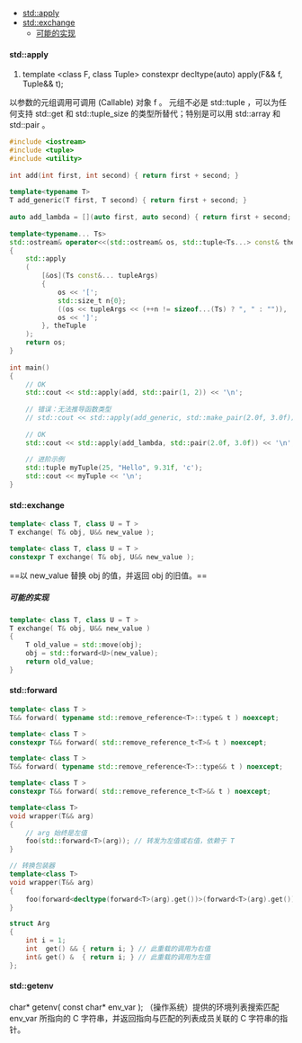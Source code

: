 
<!-- @import "[TOC]" {cmd="toc" depthFrom=1 depthTo=6 orderedList=false} -->

<!-- code_chunk_output -->

- [std::apply](#stdapply)
- [std::exchange](#stdexchange)
  - [可能的实现](#可能的实现)

<!-- /code_chunk_output -->


#### std::apply
1. template <class F, class Tuple>
constexpr decltype(auto) apply(F&& f, Tuple&& t);

以参数的元组调用可调用 (Callable) 对象 f 。
元组不必是 std::tuple ，可以为任何支持 std::get 和 std::tuple_size 的类型所替代；特别是可以用 std::array 和 std::pair 。
```cpp
#include <iostream>
#include <tuple>
#include <utility>
 
int add(int first, int second) { return first + second; }
 
template<typename T>
T add_generic(T first, T second) { return first + second; }
 
auto add_lambda = [](auto first, auto second) { return first + second; };
 
template<typename... Ts>
std::ostream& operator<<(std::ostream& os, std::tuple<Ts...> const& theTuple)
{
    std::apply
    (
        [&os](Ts const&... tupleArgs)
        {
            os << '[';
            std::size_t n{0};
            ((os << tupleArgs << (++n != sizeof...(Ts) ? ", " : "")), ...);
            os << ']';
        }, theTuple
    );
    return os;
}
 
int main()
{
    // OK
    std::cout << std::apply(add, std::pair(1, 2)) << '\n';
 
    // 错误：无法推导函数类型
    // std::cout << std::apply(add_generic, std::make_pair(2.0f, 3.0f)) << '\n'; 
 
    // OK
    std::cout << std::apply(add_lambda, std::pair(2.0f, 3.0f)) << '\n'; 
 
    // 进阶示例
    std::tuple myTuple(25, "Hello", 9.31f, 'c');
    std::cout << myTuple << '\n';
}
```


#### std::exchange
```cpp
template< class T, class U = T >
T exchange( T& obj, U&& new_value );

template< class T, class U = T >
constexpr T exchange( T& obj, U&& new_value );
```
==以 new_value 替换 obj 的值，并返回 obj 的旧值。==
##### 可能的实现
```cpp
template< class T, class U = T >
T exchange( T& obj, U&& new_value )
{
    T old_value = std::move(obj);
    obj = std::forward<U>(new_value);
    return old_value;
}
```

#### std::forward
```cpp
template< class T >
T&& forward( typename std::remove_reference<T>::type& t ) noexcept;

template< class T >
constexpr T&& forward( std::remove_reference_t<T>& t ) noexcept;

template< class T >
T&& forward( typename std::remove_reference<T>::type&& t ) noexcept;

template< class T >
constexpr T&& forward( std::remove_reference_t<T>&& t ) noexcept;
```

```cpp
template<class T>
void wrapper(T&& arg) 
{
    // arg 始终是左值
    foo(std::forward<T>(arg)); // 转发为左值或右值，依赖于 T
}
```

```cpp
// 转换包装器 
template<class T>
void wrapper(T&& arg)
{
    foo(forward<decltype(forward<T>(arg).get())>(forward<T>(arg).get()));
}

struct Arg
{
    int i = 1;
    int  get() && { return i; } // 此重载的调用为右值
    int& get() &  { return i; } // 此重载的调用为左值
};
```


#### std::getenv
char* getenv( const char* env_var );
（操作系统）提供的环境列表搜索匹配 env_var 所指向的 C 字符串，并返回指向与匹配的列表成员关联的 C 字符串的指针。